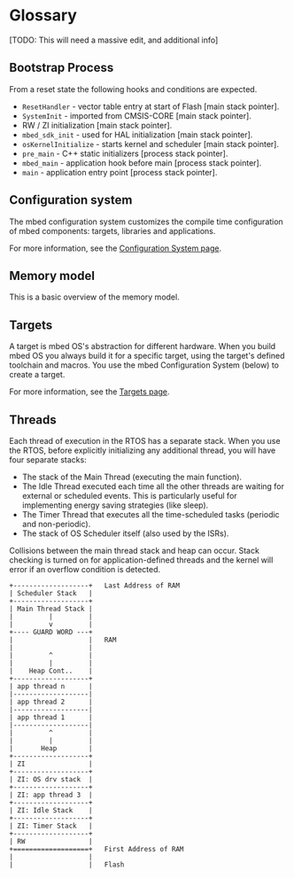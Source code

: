 # Glossary

[TODO: This will need a massive edit, and additional info]

## Bootstrap Process

From a reset state the following hooks and conditions are expected.

* `ResetHandler` - vector table entry at start of Flash [main stack pointer].
* `SystemInit` - imported from CMSIS-CORE [main stack pointer].
* RW / ZI initialization [main stack pointer].
* `mbed_sdk_init` - used for HAL initialization [main stack pointer].
* `osKernelInitialize` - starts kernel and scheduler [main stack pointer].
* `pre_main` - C++ static initializers [process stack pointer].
* `mbed_main` - application hook before main [process stack pointer].
* `main` - application entry point [process stack pointer].

## Configuration system

The mbed configuration system customizes the compile time configuration of mbed components: targets, libraries and applications.

For more information, see the [Configuration System page](Config_sys.md).

## Memory model

This is a basic overview of the memory model.

## Targets

A target is mbed OS's abstraction for different hardware. When you build mbed OS you always build it for a specific target, using the target's defined toolchain and macros. You use the mbed Configuration System (below) to create a target.

For more information, see the [Targets page](Targets.md).

## Threads

Each thread of execution in the RTOS has a separate stack. When you use the RTOS, before explicitly initializing any additional thread, you will have four separate stacks:

* The stack of the Main Thread (executing the main function).
* The Idle Thread executed each time all the other threads are waiting for external or scheduled events. This is particularly useful for implementing energy saving strategies (like sleep).
* The Timer Thread that executes all the time-scheduled tasks (periodic and non-periodic).
* The stack of OS Scheduler itself (also used by the ISRs).

Collisions between the main thread stack and heap can occur. Stack checking is turned on for application-defined threads and the kernel will error if an overflow condition is detected.

```
+-------------------+   Last Address of RAM
| Scheduler Stack   |
+-------------------+
| Main Thread Stack |
|         |         |
|         v         |
+---- GUARD WORD ---+
|                   |   RAM
|                   |
|         ^         |
|         |         |
|    Heap Cont..    |
+-------------------+
| app thread n      |
|-------------------|
| app thread 2      |
|-------------------|
| app thread 1      |
|-------------------|
|         ^         |
|         |         |
|       Heap        |
+-------------------+
| ZI                |
+-------------------+
| ZI: OS drv stack  |
+-------------------+
| ZI: app thread 3  |
+-------------------+
| ZI: Idle Stack    |
+-------------------+
| ZI: Timer Stack   |
+-------------------+
| RW                |  
+===================+   First Address of RAM
|                   |
|                   |   Flash

```


